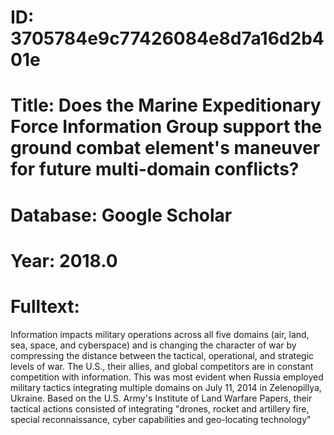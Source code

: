 # ID: 3705784e9c77426084e8d7a16d2b401e
# Title: Does the Marine Expeditionary Force Information Group support the ground combat element's maneuver for future multi-domain conflicts?
# Database: Google Scholar
# Year: 2018.0
# Fulltext:
Information impacts military operations across all five domains (air, land, sea, space, and cyberspace) and is changing the character of war by compressing the distance between the tactical, operational, and strategic levels of war.
The U.S., their allies, and global competitors are in constant competition with information.
This was most evident when Russia employed military tactics integrating multiple domains on July 11, 2014 in Zelenopillya, Ukraine.
Based on the U.S. Army's Institute of Land Warfare Papers, their tactical actions consisted of integrating "drones, rocket and artillery fire, special reconnaissance, cyber capabilities and geo-locating technology"